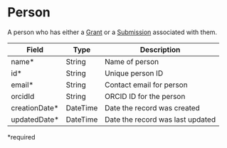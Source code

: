 # Person
A person who has either a [Grant](Grant.md) or a [Submission](Submission.md) associated with them.

| Field  		| Type  		| Description |
| ------------- | ------------- | ------------- |
| name* | String | Name of person |
| id* | String | Unique person ID |
| email* | String | Contact email for person |
| orcidId | String | ORCID ID for the person |
| creationDate* | DateTime | Date the record was created |
| updatedDate* | DateTime | Date the record was last updated |

*required